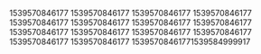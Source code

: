 1539570846177
1539570846177
1539570846177
1539570846177
1539570846177
1539570846177
1539570846177
1539570846177
1539570846177
1539570846177
1539570846177
1539570846177
1539570846177
1539570846177
15395708461771539584999917